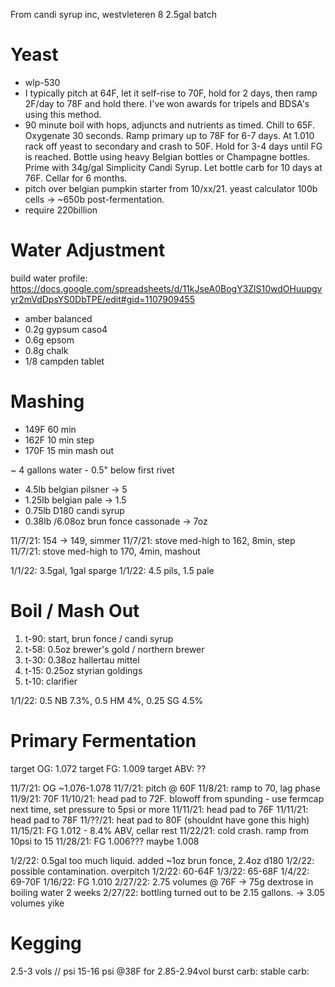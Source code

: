 From candi syrup inc, westvleteren 8
2.5gal batch

# Yeast
- wlp-530
- I typically pitch at 64F, let it self-rise to 70F, hold for 2 days, then ramp 2F/day to 78F and hold there. I've won awards for tripels and BDSA's using this method.
- 90 minute boil with hops, adjuncts and nutrients as timed. Chill to 65F. Oxygenate 30 seconds. Ramp primary up to 78F for 6-7 days. At 1.010 rack off yeast to secondary and crash to 50F. Hold for 3-4 days until FG is reached. Bottle using heavy Belgian bottles or Champagne bottles. Prime with 34g/gal Simplicity Candi Syrup. Let bottle carb for 10 days at 76F. Cellar for 6 months.
- pitch over belgian pumpkin starter from 10/xx/21. yeast calculator 100b cells -> ~650b post-fermentation.
- require 220billion

# Water Adjustment
build water profile: https://docs.google.com/spreadsheets/d/11kJseA0BogY3ZlS10wdOHuupgvyr2mVdDpsYS0DbTPE/edit#gid=1107909455
- amber balanced
- 0.2g gypsum caso4
- 0.6g epsom
- 0.8g chalk
- 1/8 campden tablet

# Mashing
- 149F 60 min
- 162F 10 min step
- 170F 15 min mash out

~ 4 gallons water - 0.5" below first rivet
- 4.5lb belgian pilsner -> 5
- 1.25lb belgian pale -> 1.5
- 0.75lb D180 candi syrup
- 0.38lb /6.08oz brun fonce cassonade -> 7oz

11/7/21: 154 -> 149, simmer
11/7/21: stove med-high to 162, 8min, step
11/7/21: stove med-high to 170, 4min, mashout

1/1/22: 3.5gal, 1gal sparge
1/1/22: 4.5 pils, 1.5 pale



# Boil / Mash Out
1. t-90: start, brun fonce / candi syrup
2. t-58: 0.5oz brewer's gold / northern brewer
3. t-30: 0.38oz hallertau mittel
4. t-15: 0.25oz styrian goldings
5. t-10: clarifier

1/1/22:  0.5 NB 7.3%, 0.5 HM 4%, 0.25 SG 4.5%

# Primary Fermentation
target OG: 1.072
target FG: 1.009
target ABV: ??

11/7/21: OG ~1.076-1.078
11/7/21: pitch @ 60F
11/8/21: ramp to 70, lag phase
11/9/21: 70F
11/10/21: head pad to 72F. blowoff from spunding - use fermcap next time, set pressure to 5psi or more
11/11/21: head pad to 76F
11/11/21: head pad to 78F
11/??/21: heat pad to 80F (shouldnt have gone this high)
11/15/21: FG 1.012 - 8.4% ABV, cellar rest
11/22/21: cold crash. ramp from 10psi to 15
11/28/21: FG 1.006??? maybe 1.008

1/2/22: 0.5gal too much liquid. added ~1oz brun fonce, 2.4oz d180
1/2/22: possible contamination. overpitch
1/2/22: 60-64F
1/3/22: 65-68F
1/4/22: 69-70F
1/16/22: FG 1.010
2/27/22: 2.75 volumes @ 76F -> 75g dextrose in boiling water 2 weeks
2/27/22: bottling turned out to be 2.15 gallons. -> 3.05 volumes yike


# Kegging
2.5-3 vols // psi
15-16 psi @38F for 2.85-2.94vol
burst carb:
stable carb:
